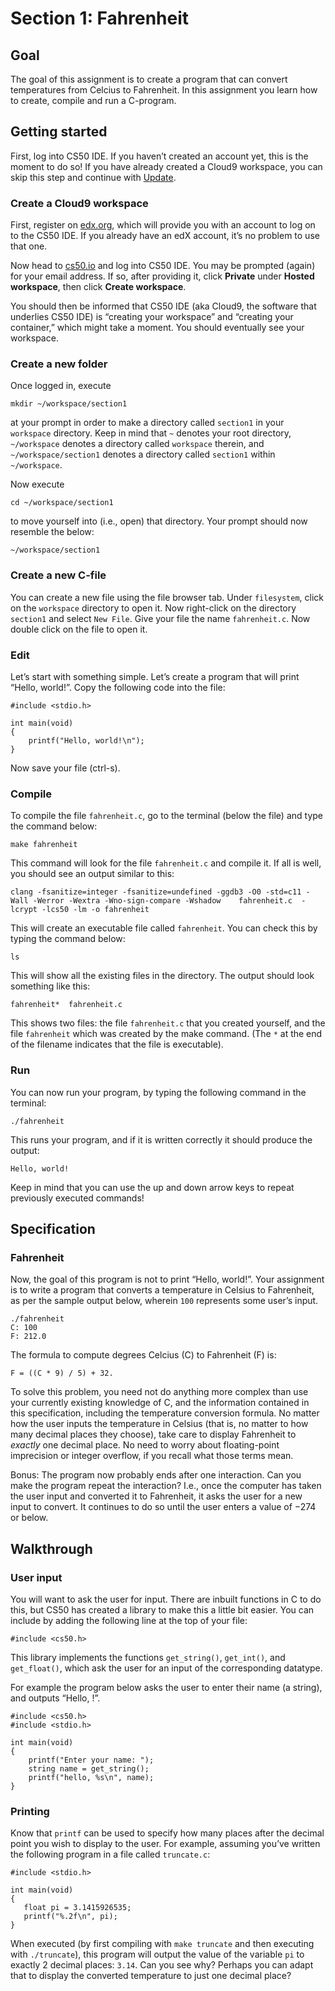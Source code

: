 # Section 1: Fahrenheit

## Goal
The goal of this assignment is to create a program that can convert temperatures from Celcius to Fahrenheit. In this assignment you learn how to create, compile and run a C-program.

## Getting started
First, log into CS50 IDE. If you haven’t created an account yet, this is the moment to do so! If you have already created a Cloud9 workspace, you can skip this step and continue with [Update](#update).

### Create a Cloud9 workspace 
First, register on [edx.org](https://courses.edx.org/register), which will provide you with an account to log on to the CS50 IDE. If you already have an edX account, it’s no problem to use that one.

Now head to [cs50.io](https://cs50.io/) and log into CS50 IDE. You may be prompted (again) for your email address. If so, after providing it, click **Private** under **Hosted workspace**, then click **Create workspace**.

You should then be informed that CS50 IDE (aka Cloud9, the software that underlies CS50 IDE) is “creating your workspace” and “creating your container,” which might take a moment. You should eventually see your workspace.

### Create a new folder
Once logged in, execute

    mkdir ~/workspace/section1

at your prompt in order to make a directory called `section1` in your `workspace` directory. Keep in mind that `~` denotes your root directory, `~/workspace` denotes a directory called `workspace` therein, and `~/workspace/section1` denotes a directory called `section1` within `~/workspace`.

Now execute

    cd ~/workspace/section1

to move yourself into (i.e., open) that directory. Your prompt should now resemble the below:

    ~/workspace/section1

### Create a new C-file
You can create a new file using the file browser tab. Under `filesystem`, click on the `workspace` directory to open it. Now right-click on the directory `section1` and select `New File`. Give your file the name `fahrenheit.c`. Now double click on the file to open it.

### Edit
Let’s start with something simple. Let’s create a program that will print “Hello, world!”. Copy the following code into the file:

    #include <stdio.h>
    
    int main(void)
    {
        printf("Hello, world!\n");
    }

Now save your file (ctrl-s).

### Compile
To compile the file `fahrenheit.c`, go to the terminal (below the file) and type the command below:

    make fahrenheit

This command will look for the file `fahrenheit.c` and compile it. If all is well, you should see an output similar to this:

    clang -fsanitize=integer -fsanitize=undefined -ggdb3 -O0 -std=c11 -Wall -Werror -Wextra -Wno-sign-compare -Wshadow    fahrenheit.c  -lcrypt -lcs50 -lm -o fahrenheit

This will create an executable file called `fahrenheit`. You can check this by typing the command below:

    ls

This will show all the existing files in the directory. The output should look something like this:

    fahrenheit*  fahrenheit.c

This shows two files: the file `fahrenheit.c` that you created yourself, and the file `fahrenheit` which was created by the make command. (The `*` at the end of the filename indicates that the file is executable).

### Run
You can now run your program, by typing the following command in the terminal:

    ./fahrenheit

This runs your program, and if it is written correctly it should produce the output:

    Hello, world!
    
Keep in mind that you can use the up and down arrow keys to repeat previously executed commands!

## Specification
### Fahrenheit
Now, the goal of this program is not to print “Hello, world!”. Your assignment is to write a program that converts a temperature in Celsius to Fahrenheit, as per the sample output below, wherein `100` represents some user’s input.
```
./fahrenheit
C: 100
F: 212.0
```
The formula to compute degrees Celcius (C) to Fahrenheit (F) is:
    
    F = ((C * 9) / 5) + 32.

To solve this problem, you need not do anything more complex than use your currently existing knowledge of C, and the information contained in this specification, including the temperature conversion formula. No matter how the user inputs the temperature in Celsius (that is, no matter to how many decimal places they choose), take care to display Fahrenheit to *exactly* one decimal place. No need to worry about floating-point imprecision or integer overflow, if you recall what those terms mean.

Bonus: The program now probably ends after one interaction. Can you make the program repeat the interaction? I.e., once the computer has taken the user input and converted it to Fahrenheit, it asks the user for a new input to convert. It continues to do so until the user enters a value of −274 or below.

## Walkthrough
### User input
You will want to ask the user for input. There are inbuilt functions in C to do this, but CS50 has created a library to make this a little bit easier. You can include by adding the following line at the top of your file:

    #include <cs50.h> 

This library implements the functions `get_string()`, `get_int()`, and `get_float()`, which ask the user for an input of the corresponding datatype.

For example the program below asks the user to enter their name (a string), and outputs “Hello, <name>!”.

    #include <cs50.h>
    #include <stdio.h>
    
    int main(void)
    {
        printf("Enter your name: ");
        string name = get_string();
        printf("hello, %s\n", name);
    }


### Printing
Know that `printf` can be used to specify how many places after the decimal point you wish to display to the user. For example, assuming you’ve written the following program in a file called `truncate.c`:

    #include <stdio.h>
    
    int main(void)
    {
       float pi = 3.1415926535;
       printf("%.2f\n", pi);
    }

When executed (by first compiling with `make truncate` and then executing with `./truncate`), this program will output the value of the variable `pi` to exactly 2 decimal places: `3.14`. Can you see why? Perhaps you can adapt that to display the converted temperature to just one decimal place?
